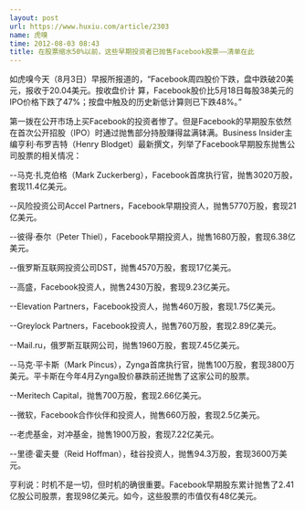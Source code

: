 ```yaml
---
layout: post
url: https://www.huxiu.com/article/2303
name: 虎嗅
time: 2012-08-03 08:43
title: 在股票缩水50%以前，这些早期投资者已抛售Facebook股票——清单在此
---
```

如虎嗅今天（8月3日）早报所报道的，“Facebook周四股价下跌，盘中跌破20美元，报收于20.04美元。按收盘价计 算，Facebook股价比5月18日每股38美元的IPO价格下跌了47%；按盘中触及的历史新低计算则已下跌48%。”

第一拨在公开市场上买Facebook的投资者惨了。但是Facebook的早期股东依然在首次公开招股（IPO）时通过抛售部分持股赚得盆满钵满。Business Insider主编亨利·布罗吉特（Henry Blodget）最新撰文，列举了Facebook早期股东抛售公司股票的相关情况：

--马克·扎克伯格（Mark Zuckerberg），Facebook首席执行官，抛售3020万股，套现11.4亿美元。

--风险投资公司Accel Partners，Facebook早期投资人，抛售5770万股，套现21亿美元。

--彼得·泰尔（Peter Thiel），Facebook早期投资人，抛售1680万股，套现6.38亿美元。

--俄罗斯互联网投资公司DST，抛售4570万股，套现17亿美元。

--高盛，Facebook投资人，抛售2430万股，套现9.23亿美元。

--Elevation Partners，Facebook投资人，抛售460万股，套现1.75亿美元。

--Greylock Partners，Facebook投资人，抛售760万股，套现2.89亿美元。

--Mail.ru，俄罗斯互联网公司，抛售1960万股，套现7.45亿美元。

--马克·平卡斯（Mark Pincus），Zynga首席执行官，抛售100万股，套现3800万美元。平卡斯在今年4月Zynga股价暴跌前还抛售了这家公司的股票。

--Meritech Capital，抛售700万股，套现2.66亿美元。

--微软，Facebook合作伙伴和投资人，抛售660万股，套现2.5亿美元。

--老虎基金，对冲基金，抛售1900万股，套现7.22亿美元。

--里德·霍夫曼（Reid Hoffman），硅谷投资人，抛售94.3万股，套现3600万美元。

亨利说：时机不是一切，但时机的确很重要。Facebook早期股东累计抛售了2.41亿股公司股票，套现98亿美元。如今，这些股票的市值仅有48亿美元。

